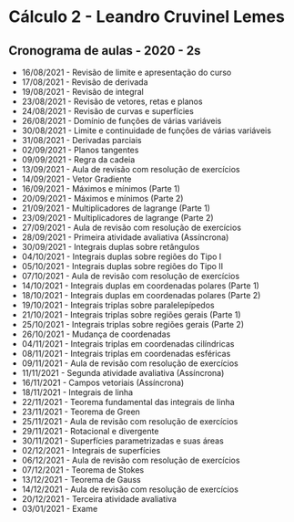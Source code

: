 # Cálculo 2 - Leandro Cruvinel Lemes

## Cronograma de aulas - 2020 - 2s

- 16/08/2021 - 	Revisão de limite e apresentação do curso
- 17/08/2021 - 	Revisão de derivada
- 19/08/2021 - 	Revisão de integral
- 23/08/2021 - 	Revisão de vetores, retas e planos
- 24/08/2021 - 	Revisão de curvas e superfícies
- 26/08/2021 - 	Domínio de funções de várias variáveis
- 30/08/2021 - 	Limite e continuidade de funções de várias variáveis
- 31/08/2021 - 	Derivadas parciais
- 02/09/2021 - 	Planos tangentes
- 09/09/2021 - 	Regra da cadeia
- 13/09/2021 - 	Aula de revisão com resolução de exercícios
- 14/09/2021 - 	Vetor Gradiente
- 16/09/2021 - 	Máximos e mínimos (Parte 1)
- 20/09/2021 - 	Máximos e mínimos (Parte 2)
- 21/09/2021 - 	Multiplicadores de lagrange (Parte 1)
- 23/09/2021 - 	Multiplicadores de lagrange (Parte 2)
- 27/09/2021 - 	Aula de revisão com resolução de exercícios
- 28/09/2021 - 	Primeira atividade avaliativa (Assíncrona)
- 30/09/2021 - 	Integrais duplas sobre retângulos
- 04/10/2021 - 	Integrais duplas sobre regiões do Tipo I
- 05/10/2021 - 	Integrais duplas sobre regiões do Tipo II
- 07/10/2021 - 	Aula de revisão com resolução de exercícios
- 14/10/2021 - 	Integrais duplas em coordenadas polares (Parte 1)
- 18/10/2021 - 	Integrais duplas em coordenadas polares (Parte 2)
- 19/10/2021 - 	Integrais triplas sobre paralelepípedos
- 21/10/2021 - 	Integrais triplas sobre regiões gerais (Parte 1)
- 25/10/2021 - 	Integrais triplas sobre regiões gerais (Parte 2)
- 26/10/2021 - 	Mudança de coordenadas
- 04/11/2021 - 	Integrais triplas em coordenadas cilíndricas
- 08/11/2021 - 	Integrais triplas em coordenadas esféricas
- 09/11/2021 - 	Aula de revisão com resolução de exercícios
- 11/11/2021 - 	Segunda atividade avaliativa (Assíncrona)
- 16/11/2021 - 	Campos vetoriais (Assíncrona)
- 18/11/2021 - 	Integrais de linha
- 22/11/2021 - 	Teorema fundamental das integrais de linha
- 23/11/2021 - 	Teorema de Green
- 25/11/2021 - 	Aula de revisão com resolução de exercícios
- 29/11/2021 - 	Rotacional e divergente
- 30/11/2021 - 	Superfícies parametrizadas e suas áreas
- 02/12/2021 - 	Integrais de superfícies
- 06/12/2021 - 	Aula de revisão com resolução de exercícios
- 07/12/2021 - 	Teorema de Stokes
- 13/12/2021 - 	Teorema de Gauss
- 14/12/2021 - 	Aula de revisão com resolução de exercícios
- 20/12/2021 -  Terceira atividade avaliativa
- 03/01/2021 -  Exame
